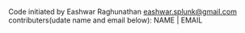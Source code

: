 Code initiated by Eashwar Raghunathan eashwar.splunk@gmail.com  
contributers(udate name and email below):
NAME           |              EMAIL
